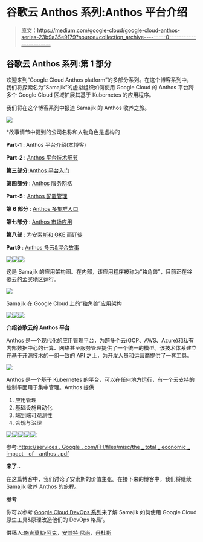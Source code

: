 # 谷歌云 Anthos 系列:Anthos 平台介绍

> 原文：<https://medium.com/google-cloud/google-cloud-anthos-series-23b9a35e9179?source=collection_archive---------0----------------------->

## 谷歌云 Anthos 系列:第 1 部分

欢迎来到“Google Cloud Anthos platform”的多部分系列。在这个博客系列中，我们将探索名为“Samajik”的虚拟组织如何使用 Google Cloud 的 Anthos 平台跨多个 Google Cloud 区域扩展其基于 Kubernetes 的应用程序。

我们将在这个博客系列中报道 Samajik 的 Anthos 收养之旅。

![](img/52b44bbb29e6f3dddddb6f4abc00e4d6.png)

*故事情节中提到的公司名称和人物角色是虚构的

**Part-1** : Anthos 平台介绍(本博客)

**Part-2** : [Anthos 平台技术细节](/google-cloud/google-cloud-anthos-series-f12e91c8c928)

**第三部分:**[Anthos 平台入门](/google-cloud/google-cloud-anthos-series-part3-e8af35e47bc)

**第四部分** : [Anthos 服务网格](/google-cloud/google-cloud-anthos-series-part4-e23172b61ec9)

**Part-5** : [Anthos 配置管理](/google-cloud/google-cloud-anthos-series-part5-a17ce89ddc7a)

**第 6 部分** : [Anthos 多集群入口](/google-cloud/google-cloud-anthos-series-part6-bbb70e2f9979)

**第七部分** : [Anthos 市场应用](/google-cloud/google-cloud-anthos-series-part7-6b85c5f7016f)

**第八部** : [为安索斯和 GKE 而迁徙](/google-cloud/google-cloud-anthos-series-part8-2af3bdce0c9b)

**Part9** : [Anthos 多云&混合故事](/google-cloud/google-cloud-anthos-series-anthos-multi-cloud-hybrid-story-fc70ce352c40)

![](img/e2f1066c3c339be0066f8f111f369ca8.png)![](img/498360bca6aa57e2aa755ab06a8ebf8f.png)![](img/3502ddd79a66a905bb93d25e258af069.png)

这是 Samajik 的应用架构图。在内部，该应用程序被称为“独角兽”，目前正在谷歌云的孟买地区运行。

![](img/7cbfcd5c286e77302cd1f9c1da4f4ec5.png)

Samajik 在 Google Cloud 上的“独角兽”应用架构

![](img/e26f3164effc944e9a5711b0878ff696.png)![](img/51c795b5de8f9e1fde7cb8062259239a.png)![](img/e48744994db480537a376318638a32c4.png)

**介绍谷歌云的 Anthos 平台**

Anthos 是一个现代化的应用管理平台，为跨多个云(GCP、AWS、Azure)和私有内部数据中心的计算、网络甚至服务管理提供了一个统一的模型。该技术体系建立在基于开源技术的一组一致的 API 之上，为开发人员和运营商提供了一套工具。

![](img/0f043a883ed5642e779141a92dd6af81.png)

Anthos 是一个基于 Kubernetes 的平台，可以在任何地方运行，有一个云支持的控制平面用于集中管理。Anthos 提供

1.  应用管理
2.  基础设施自动化
3.  端到端可观测性
4.  合规与治理

![](img/90f80daa4fb5342e0ffbda4a3c53d537.png)![](img/3f03c266396cf62118ad2d332ce50acb.png)![](img/576a9d89d17194c3ac35fe892f0dc21a.png)![](img/7f8b629ba91963b0cef30fdc6cb80dac.png)![](img/bf3db6a7d2116e1ebe60cd6de96ee858.png)

参考:[https://services . Google . com/FH/files/misc/the _ total _ economic _ impact _ of _ anthos . pdf](https://services.google.com/fh/files/misc/the_total_economic_impact_of_anthos.pdf)

**来了..**

在这篇博客中，我们讨论了安索斯的价值主张。在接下来的博客中，我们将继续 Samajik 收养 Anthos 的旅程。

**参考**

你可以参考 [Google Cloud DevOps 系列](/google-cloud/google-cloud-devops-part-1-introduction-to-google-native-devops-process-bfb55be9e3f3)来了解 Samajik 如何使用 Google Cloud 原生工具&原理改造他们的 DevOps 格局’。

供稿人:[施吉莫勒·阿克](https://medium.com/u/41b475b881ff?source=post_page-----23b9a35e9179--------------------------------)，[安其特·尼尚](https://medium.com/u/2d47f7f3f8e2?source=post_page-----23b9a35e9179--------------------------------)，[丹杜斯](https://medium.com/u/71d9487165c6?source=post_page-----23b9a35e9179--------------------------------)